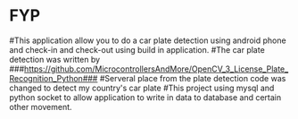 # FYP
#This application allow you to do a car plate detection using android phone and check-in and check-out using build in application.
#The car plate detection was written by ###https://github.com/MicrocontrollersAndMore/OpenCV_3_License_Plate_Recognition_Python###
#Serveral place from the plate detection code was changed to detect my country's car plate
#This project using mysql and python socket to allow application to write in data to database and certain other movement.
